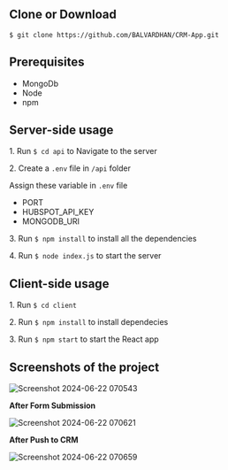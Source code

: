 <h2>Clone or Download</h2>
<code>$ git clone https://github.com/BALVARDHAN/CRM-App.git</code>

<h2>Prerequisites</h2>
<ul>
  <li>MongoDb</li>
  <li>Node</li>
  <li>npm</li>
</ul>
<h2>Server-side usage</h2>
<p>1. Run <code>$ cd api</code> to Navigate to the server</p>
<p>2. Create a <code>.env</code> file in <code>/api</code> folder</p>
<p>Assign these variable in <code>.env</code> file</p>
<ul>
  <li>PORT</li>
  <li>HUBSPOT_API_KEY</li>
  <li>MONGODB_URI</li>
</ul>
<p>3. Run <code>$ npm install</code> to install all the dependencies</p>
<p>4. Run <code>$ node index.js</code> to start the server</p>
<h2>Client-side usage</h2>
<p>1. Run <code>$ cd client</code></p>
<p>2. Run <code>$ npm install</code> to install dependecies</p>
<p>3. Run <code>$ npm start</code> to start the React app</p>
<h2>Screenshots of the project</h2>

![Screenshot 2024-06-22 070543](https://github.com/BALVARDHAN/CRM-App/assets/68677559/dbeb6999-752c-425c-8a15-3a50a47aceb2)

<b>After Form Submission</b>

![Screenshot 2024-06-22 070621](https://github.com/BALVARDHAN/CRM-App/assets/68677559/6acb5faf-f492-4a0c-92e3-baf1b08205e2)

<b>After Push to CRM</b>

![Screenshot 2024-06-22 070659](https://github.com/BALVARDHAN/CRM-App/assets/68677559/bcf6a902-76cc-4487-87e7-2daa5664d035)

